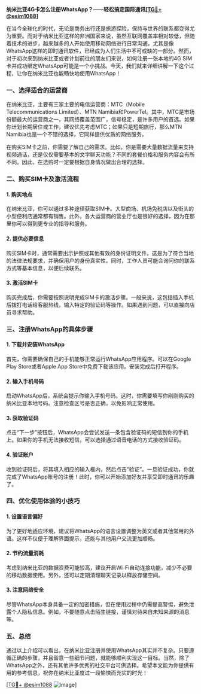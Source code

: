**纳米比亚4G卡怎么注册WhatsApp？——轻松搞定国际通讯[[TG💪+ @esim1088](https://t.me/s/esim1088)]**

在当今全球化的时代，无论是商务出行还是旅游探险，保持与世界的联系都变得尤为重要。而对于纳米比亚这样的非洲国家来说，虽然互联网覆盖率相对较低，但随着技术的进步，越来越多的人开始使用移动网络进行日常沟通。尤其是像WhatsApp这样的即时通讯软件，已经成为人们生活中不可或缺的一部分。然而，对于初次来到纳米比亚或者计划前往的朋友们来说，如何注册一张本地的4G SIM卡并成功绑定WhatsApp可能是一个小挑战。今天，我们就来详细讲解一下这个过程，让你在纳米比亚也能畅快地使用WhatsApp！

### 一、选择适合的运营商

在纳米比亚，主要有三家主要的电信运营商：MTC（Mobile Telecommunications Limited）、MTN Namibia和PowerTel。其中，MTC是市场份额最大的运营商之一，其网络覆盖范围广，信号稳定，是许多用户的首选。如果你计划长期居住或工作，建议优先考虑MTC；如果只是短期旅行，那么MTN Namibia也是一个不错的选择，它同样提供优质的网络服务。

在购买SIM卡之前，你需要了解自己的需求。比如，你是需要大量数据流量来支持视频通话，还是仅仅需要基本的文字聊天功能？不同的套餐价格和服务内容会有所不同。因此，在选购时一定要根据自身情况做出合理的选择。

### 二、购买SIM卡及激活流程

#### 1. 购买地点
在纳米比亚，你可以通过多种途径获取SIM卡。大型商场、机场免税店以及街头的小型便利店通常都有销售。此外，各大运营商的营业厅也是很好的选择，因为在那里你可以得到更专业的指导和服务。

#### 2. 提供必要信息
购买SIM卡时，通常需要出示护照或其他有效的身份证明文件。这是为了符合当地的法律法规要求，并确保用户的身份真实性。同时，工作人员可能会询问你的联系方式等基本信息，以便后续联系。

#### 3. 激活SIM卡
购买完成后，你需要按照说明完成SIM卡的激活步骤。一般来说，这包括插入手机后拨打电话给客服热线，输入特定的验证码等操作。如果遇到问题，可以直接向店员寻求帮助。

### 三、注册WhatsApp的具体步骤

#### 1. 下载并安装WhatsApp
首先，你需要确保自己的手机能够正常运行WhatsApp应用程序。可以在Google Play Store或者Apple App Store中免费下载该应用。安装完成后打开程序。

#### 2. 输入手机号码
启动WhatsApp后，系统会提示你输入手机号码。这时，你需要填写你刚刚购买的纳米比亚本地号码。注意检查区号是否正确，以免影响正常使用。

#### 3. 获取验证码
点击“下一步”按钮后，WhatsApp会尝试发送一条包含验证码的短信到你的手机上。如果你的手机无法接收短信，可以选择通过语音电话的方式接收验证码。

#### 4. 验证账户
收到验证码后，将其填入相应的输入框内，然后点击“验证”。一旦验证成功，你就完成了WhatsApp账号的注册！此时，你可以开始添加好友并享受即时通讯的乐趣了。

### 四、优化使用体验的小技巧

#### 1. 设置语言偏好
为了更好地适应环境，建议将WhatsApp的语言设置调整为英文或者其他常用的外语。这样不仅便于理解界面提示，还能与其他用户交流更加顺畅。

#### 2. 节约流量消耗
考虑到纳米比亚的数据资费可能较高，建议开启Wi-Fi自动连接功能，减少不必要的移动数据使用。另外，还可以定期清理聊天记录以释放存储空间。

#### 3. 注意网络安全
尽管WhatsApp本身具备一定的加密措施，但在使用过程中仍需提高警惕，避免泄露个人隐私信息。例如，不要随意点击陌生链接，谨慎对待来自未知来源的消息等。

### 五、总结

通过以上介绍可以看出，在纳米比亚注册并使用WhatsApp其实并不复杂。只要遵循正确的步骤，并且留意一些细节问题，就能够顺利实现这一目标。当然，除了WhatsApp之外，还有其他许多优秀的社交平台可供选择。希望本文能为你提供有用的参考信息，祝你在纳米比亚度过一段愉快而充实的时光！

[[TG💪+ @esim1088](https://t.me/s/esim1088) ![Image](https://i.postimg.cc/4NQfJmqS/Snipaste-2025-05-13-00-14-12.png)]